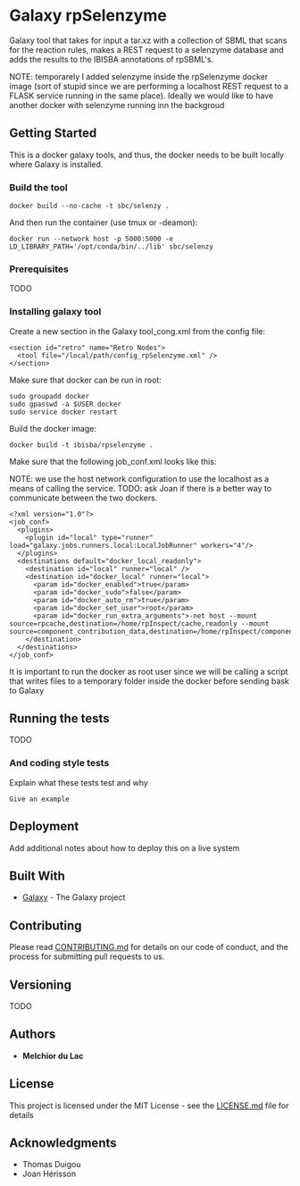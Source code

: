 # Galaxy rpSelenzyme

Galaxy tool that takes for input a tar.xz with a collection of SBML that scans for the reaction rules, makes a REST request to a selenzyme database and adds the results to the IBISBA annotations of rpSBML's. 

NOTE: temporarely I added selenzyme inside the rpSelenzyme docker image (sort of stupid since we are performing a localhost REST request to a FLASK service running in the same place). Ideally we would like to have another docker with selenzyme running inn the backgroud

## Getting Started

This is a docker galaxy tools, and thus, the docker needs to be built locally where Galaxy is installed. 

### Build the tool

```
docker build --no-cache -t sbc/selenzy .
```

And then run the container (use tmux or -deamon):

```
docker run --network host -p 5000:5000 -e LD_LIBRARY_PATH='/opt/conda/bin/../lib' sbc/selenzy
```

### Prerequisites

TODO

### Installing galaxy tool

Create a new section in the Galaxy tool_cong.xml from the config file:

```
<section id="retro" name="Retro Nodes">
  <tool file="/local/path/config_rpSelenzyme.xml" />
</section>
```

Make sure that docker can be run in root:

```
sudo groupadd docker
sudo gpasswd -a $USER docker
sudo service docker restart
```

Build the docker image:

```
docker build -t ibisba/rpselenzyme .
```

Make sure that the following job_conf.xml looks like this:

NOTE: we use the host network configuration to use the localhost as a means of calling the service. TODO: ask Joan if there is a better way to communicate between the two dockers.

```
<?xml version="1.0"?>
<job_conf>
  <plugins>
    <plugin id="local" type="runner" load="galaxy.jobs.runners.local:LocalJobRunner" workers="4"/>
  </plugins>
  <destinations default="docker_local_readonly">
    <destination id="local" runner="local" />
    <destination id="docker_local" runner="local">
      <param id="docker_enabled">true</param>
      <param id="docker_sudo">false</param>
      <param id="docker_auto_rm">true</param>
      <param id="docker_set_user">root</param>
      <param id="docker_run_extra_arguments">-net host --mount source=rpcache,destination=/home/rpInspect/cache,readonly --mount source=component_contribution_data,destination=/home/rpInspect/component_contribution/data,readonly</param>
    </destination>
  </destinations>
</job_conf>
```

It is important to run the docker as root user since we will be calling a script that writes files to a temporary folder inside the docker before sending bask to Galaxy

## Running the tests

TODO

### And coding style tests

Explain what these tests test and why

```
Give an example
```

## Deployment

Add additional notes about how to deploy this on a live system

## Built With

* [Galaxy](https://galaxyproject.org) - The Galaxy project

## Contributing

Please read [CONTRIBUTING.md](https://gist.github.com/PurpleBooth/b24679402957c63ec426) for details on our code of conduct, and the process for submitting pull requests to us.

## Versioning

TODO

## Authors

* **Melchior du Lac** 

## License

This project is licensed under the MIT License - see the [LICENSE.md](LICENSE.md) file for details

## Acknowledgments

* Thomas Duigou
* Joan Hérisson
